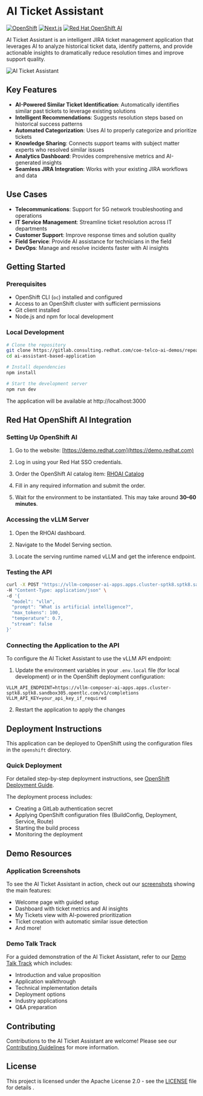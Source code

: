 # AI Ticket Assistant

[![OpenShift](https://img.shields.io/badge/Deployment-OpenShift-red)](./steps-to-run-on-prem.md)
[![Next.js](https://img.shields.io/badge/Built%20with-Next.js-black)](https://nextjs.org/)
[![Red Hat OpenShift AI](https://img.shields.io/badge/AI-Red%20Hat%20OpenShift%20AI-red)](https://www.redhat.com/en/technologies/cloud-computing/openshift/openshift-ai)

AI Ticket Assistant is an intelligent JIRA ticket management application that leverages AI to analyze historical ticket data, identify patterns, and provide actionable insights to dramatically reduce resolution times and improve support quality.

![AI Ticket Assistant](./public/ai-ticket-assistant-preview.png)

## Key Features

- **AI-Powered Similar Ticket Identification**: Automatically identifies similar past tickets to leverage existing solutions
- **Intelligent Recommendations**: Suggests resolution steps based on historical success patterns
- **Automated Categorization**: Uses AI to properly categorize and prioritize tickets
- **Knowledge Sharing**: Connects support teams with subject matter experts who resolved similar issues
- **Analytics Dashboard**: Provides comprehensive metrics and AI-generated insights
- **Seamless JIRA Integration**: Works with your existing JIRA workflows and data

## Use Cases

- **Telecommunications**: Support for 5G network troubleshooting and operations
- **IT Service Management**: Streamline ticket resolution across IT departments
- **Customer Support**: Improve response times and solution quality
- **Field Service**: Provide AI assistance for technicians in the field
- **DevOps**: Manage and resolve incidents faster with AI insights


## Getting Started

### Prerequisites

- OpenShift CLI (`oc`) installed and configured
- Access to an OpenShift cluster with sufficient permissions
- Git client installed
- Node.js and npm for local development

### Local Development

```bash
# Clone the repository
git clone https://gitlab.consulting.redhat.com/coe-telco-ai-demos/repeatable-demo/ai-assistant-based-application.git
cd ai-assistant-based-application

# Install dependencies
npm install

# Start the development server
npm run dev
```

The application will be available at http://localhost:3000

## Red Hat OpenShift AI Integration

### Setting Up OpenShift AI

1. Go to the website: [https://demo.redhat.com](https://demo.redhat.com)

2. Log in using your Red Hat SSO credentials.

3. Order the OpenShift AI catalog item: [RHOAI Catalog](https://catalog.demo.redhat.com/catalog?item=babylon-catalog-prod/sandboxes-gpte.ocp4-composer-ai.prod&utm_source=webapp&utm_medium=share-link)

4. Fill in any required information and submit the order.

5. Wait for the environment to be instantiated. This may take around **30–60 minutes**.

### Accessing the vLLM Server

1. Open the RHOAI dashboard.

2. Navigate to the Model Serving section.

3. Locate the serving runtime named vLLM and get the inference endpoint.

### Testing the API

```bash
curl -X POST "https://vllm-composer-ai-apps.apps.cluster-sptk8.sptk8.sandbox305.opentlc.com/v1/completions" \
-H "Content-Type: application/json" \
-d '{
  "model": "vllm",
  "prompt": "What is artificial intelligence?",
  "max_tokens": 100,
  "temperature": 0.7,
  "stream": false
}'
```

### Connecting the Application to the API

To configure the AI Ticket Assistant to use the vLLM API endpoint:

1. Update the environment variables in your `.env.local` file (for local development) or in the OpenShift deployment configuration:

```
VLLM_API_ENDPOINT=https://vllm-composer-ai-apps.apps.cluster-sptk8.sptk8.sandbox305.opentlc.com/v1/completions
VLLM_API_KEY=your_api_key_if_required
```

2. Restart the application to apply the changes

## Deployment Instructions

This application can be deployed to OpenShift using the configuration files in the `openshift` directory.

### Quick Deployment

For detailed step-by-step deployment instructions, see [OpenShift Deployment Guide](./steps-to-run-on-prem.md).

The deployment process includes:
- Creating a GitLab authentication secret
- Applying OpenShift configuration files (BuildConfig, Deployment, Service, Route)
- Starting the build process
- Monitoring the deployment

## Demo Resources

### Application Screenshots

To see the AI Ticket Assistant in action, check out our [screenshots](./screenshots.md) showing the main features:

- Welcome page with guided setup
- Dashboard with ticket metrics and AI insights
- My Tickets view with AI-powered prioritization
- Ticket creation with automatic similar issue detection
- And more!

### Demo Talk Track

For a guided demonstration of the AI Ticket Assistant, refer to our [Demo Talk Track](./demo/talk-track.md) which includes:

- Introduction and value proposition
- Application walkthrough
- Technical implementation details
- Deployment options
- Industry applications
- Q&A preparation

## Contributing

Contributions to the AI Ticket Assistant are welcome! Please see our [Contributing Guidelines](./CONTRIBUTING.md) for more information.

## License

This project is licensed under the Apache License 2.0 - see the [LICENSE](./LICENSE) file for details .